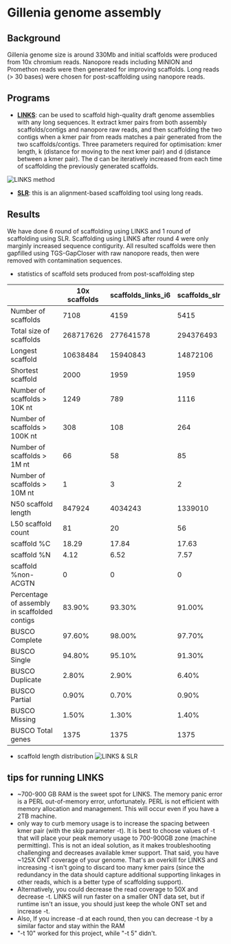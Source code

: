 # Gillenia genome assembly

## Background

Gillenia genome size is around 330Mb and initial scaffolds were produced from 10x chromium reads.
Nanopore reads including MiNION and Promethon reads were then generated for improving scaffolds.
Long reads (> 30 bases) were chosen for post-scaffolding using nanopore reads. 

## Programs

* **[LINKS](https://github.com/bcgsc/LINKS)**: can be used to scaffold high-quality draft genome assemblies with any long sequences. It extract kmer pairs from both assembly scaffolds/contigs and nanopore raw reads, and then scaffolding the two contigs when a kmer pair from reads matches a pair generated from the two scaffolds/contigs. Three parameters required for optimisation: kmer length, k (distance for moving to the next kmer pair) and d (distance between a kmer pair). The d can be iteratively increased from each time of scaffolding the previously generated scaffolds.

![LINKS method]()

* **[SLR](https://github.com/luojunwei/SLR)**: this is an alignment-based scaffolding tool using long reads.


## Results

We have done 6 round of scaffolding using LINKS and 1 round of scaffolding using SLR. Scaffolding using LINKS after round 4 were only marginly increased sequence contigurity.
All resulted scaffolds were then gapfilled using TGS-GapCloser with raw nanopore reads, then were removed with contamination sequences.

* statistics of scaffold sets produced from post-scaffolding step



|                                              | 10x scaffolds | scaffolds\_links\_i6 | scaffolds\_slr |
| -------------------------------------------- | ------------- | -------------------- | -------------- |
| Number of scaffolds                          | 7108          | 4159                 | 5415           |
| Total size of scaffolds                      | 268717626     | 277641578            | 294376493      |
| Longest scaffold                             | 10638484      | 15940843             | 14872106       |
| Shortest scaffold                            | 2000          | 1959                 | 1959           |
| Number of scaffolds > 10K nt                 | 1249          | 789                  | 1116           |
| Number of scaffolds > 100K nt                | 308           | 108                  | 264            |
| Number of scaffolds > 1M nt                  | 66            | 58                   | 85             |
| Number of scaffolds > 10M nt                 | 1             | 3                    | 2              |
| N50 scaffold length                          | 847924        | 4034243              | 1339010        |
| L50 scaffold count                           | 81            | 20                   | 56             |
| scaffold %C                                  | 18.29         | 17.84                | 17.63          |
| scaffold %N                                  | 4.12          | 6.52                 | 7.57           |
| scaffold %non-ACGTN                          | 0             | 0                    | 0              |
| Percentage of assembly in scaffolded contigs | 83.90%        | 93.30%               | 91.00%         |
| BUSCO Complete                               | 97.60%        | 98.00%               | 97.70%         |
| BUSCO Single                                 | 94.80%        | 95.10%               | 91.30%         |
| BUSCO Duplicate                              | 2.80%         | 2.90%                | 6.40%          |
| BUSCO Partial                                | 0.90%         | 0.70%                | 0.90%          |
| BUSCO Missing                                | 1.50%         | 1.30%                | 1.40%          |
| BUSCO Total genes                            | 1375          | 1375                 | 1375           |

* scaffold length distribution
![LINKS & SLR]()

## tips for running LINKS

* ~700-900 GB RAM is the sweet spot for LINKS. The memory panic error is a PERL out-of-memory error, unfortunately. PERL is not efficient with memory allocation and management. This will occur even if you have a 2TB machine. 
* only way to curb memory usage is to increase the spacing between kmer pair (with the skip parameter -t). It is best to choose values of -t that will place your peak memory usage to 700-900GB zone (machine permitting). This is not an ideal solution, as it makes troubleshooting challenging and decreases available kmer support. That said, you have ~125X ONT coverage of your genome. That's an overkill for LINKS and increasing -t isn't going to discard too many kmer pairs (since the redundancy in the data should capture additional supporting linkages in other reads, which is a better type of scaffolding support). 
* Alternatively, you could decrease the read coverage to 50X and decrease -t. LINKS will run faster on a smaller ONT data set, but if runtime isn't an issue, you should just keep the whole ONT set and increase -t. 
* Also, If you increase -d at each round, then you can decrease -t by a similar factor and stay within the RAM
* "-t 10" worked for this project, while "-t 5" didn't.
